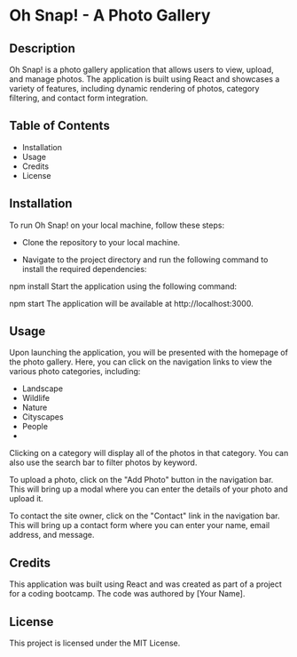 # Oh Snap! - A Photo Gallery

## Description
Oh Snap! is a photo gallery application that allows users to view, upload, and manage photos. The application is built using React and showcases a variety of features, including dynamic rendering of photos, category filtering, and contact form integration.

## Table of Contents
- Installation
- Usage
- Credits
- License


## Installation
To run Oh Snap! on your local machine, follow these steps:

- Clone the repository to your local machine.

- Navigate to the project directory and run the following command to install the required dependencies:


npm install
Start the application using the following command:


npm start
The application will be available at http://localhost:3000.

## Usage
Upon launching the application, you will be presented with the homepage of the photo gallery. Here, you can click on the navigation links to view the various photo categories, including:

- Landscape
- Wildlife
- Nature
- Cityscapes
- People
- 
Clicking on a category will display all of the photos in that category. You can also use the search bar to filter photos by keyword.

To upload a photo, click on the "Add Photo" button in the navigation bar. This will bring up a modal where you can enter the details of your photo and upload it.

To contact the site owner, click on the "Contact" link in the navigation bar. This will bring up a contact form where you can enter your name, email address, and message.

## Credits
This application was built using React and was created as part of a project for a coding bootcamp. The code was authored by [Your Name].

## License
This project is licensed under the MIT License.

